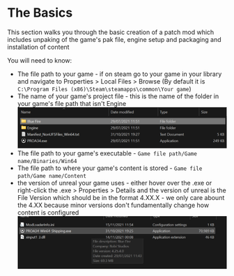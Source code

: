 # The Basics
This section walks you through the basic creation of a patch mod which includes unpaking of the game's pak file, engine setup and packaging and installation of content

You will need to know:
- The file path to your game - if on steam go to your game in your library and navigate to Properties > Local Files > Browse (By default it is `C:\Program Files (x86)\Steam\steamapps\common\Your game`)
- The name of your game's project file - this is the name of the folder in your game's file path that isn't Engine
![](projectname.png)
- The file path to your game's executable - `Game file path/Game name/Binaries/Win64`
- The file path to where your game's content is stored - `Game file path/Game name/Content`
- the version of unreal your game uses - either hover over the .exe or right-click the .exe > Properties > Details and the version of unreal is the File Version which should be in the format 4.XX.X - we only care abount the 4.XX because minor versions don't fundamentally change how content is configured
![](version.png)